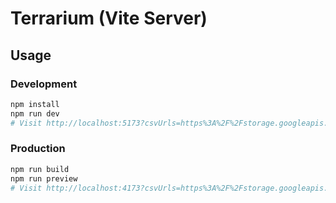 # Terrarium (Vite Server)

## Usage

### Development
```bash
npm install
npm run dev
# Visit http://localhost:5173?csvUrls=https%3A%2F%2Fstorage.googleapis.com%2Ftera-public%2Fterrarium-paths%2Ftest%2Fpath_1.csv%2Chttps%3A%2F%2Fstorage.googleapis.com%2Ftera-public%2Fterrarium-paths%2Ftest%2Fpath_2.csv
```

### Production
```bash
npm run build
npm run preview
# Visit http://localhost:4173?csvUrls=https%3A%2F%2Fstorage.googleapis.com%2Ftera-public%2Fterrarium-paths%2Ftest%2Fpath_1.csv%2Chttps%3A%2F%2Fstorage.googleapis.com%2Ftera-public%2Fterrarium-paths%2Ftest%2Fpath_2.csv
```
